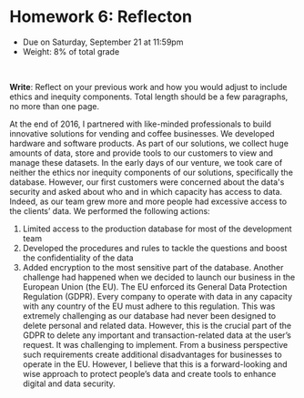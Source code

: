 # Homework 6: Reflecton

- Due on Saturday, September 21 at 11:59pm
- Weight: 8% of total grade

<br>

**Write**: Reflect on your previous work and how you would adjust to include ethics and inequity components. Total length should be a few paragraphs, no more than one page.

At the end of 2016, I partnered with like-minded professionals to build innovative solutions for vending and coffee businesses. We developed hardware and software products. As part of our solutions, we collect huge amounts of data, store and provide tools to our customers to view and manage these datasets.
In the early days of our venture, we took care of neither the ethics nor inequity components of our solutions, specifically the database. However, our first customers were concerned about the data's security and asked about who and in which capacity has access to data. Indeed, as our team grew more and more people had excessive access to the clients’ data. We performed the following actions:
1) Limited access to the production database for most of the development team
2) Developed the procedures and rules to tackle the questions and boost the confidentiality of the data
3) Added encryption to the most sensitive part of the database.
Another challenge had happened when we decided to launch our business in the European Union (the EU). The EU enforced its General Data Protection Regulation (GDPR). Every company to operate with data in any capacity with any country of the EU must adhere to this regulation. This was extremely challenging as our database had never been designed to delete personal and related data. However, this is the crucial part of the GDPR to delete any important and transaction-related data at the user’s request. It was challenging to implement. From a business perspective such requirements create additional disadvantages for businesses to operate in the EU. However, I believe that this is a forward-looking and wise approach to protect people’s data and create tools to enhance digital and data security.
